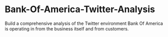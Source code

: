 # Bank-Of-America-Twitter-Analysis
Build a comprehensive analysis of the Twitter environment Bank Of America is operating in from the business itself and from customers.
